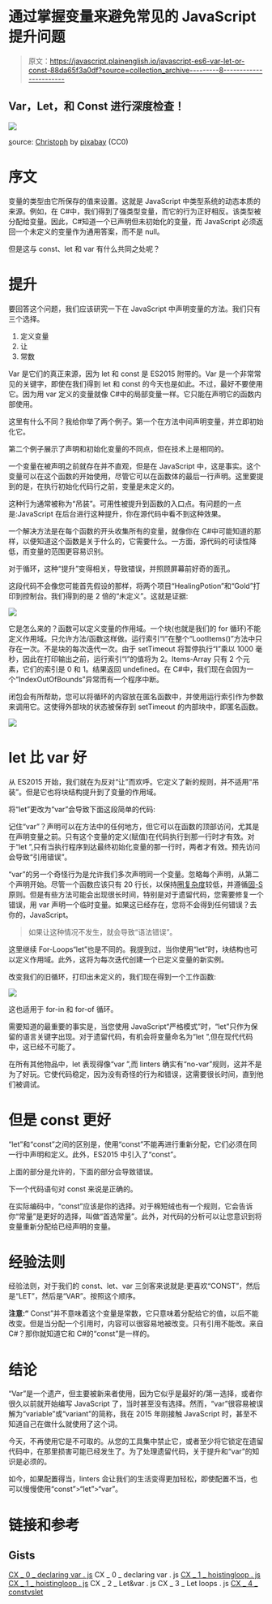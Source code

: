 # 通过掌握变量来避免常见的 JavaScript 提升问题

> 原文：<https://javascript.plainenglish.io/javascript-es6-var-let-or-const-88da65f3a0df?source=collection_archive---------8----------------------->

## Var，Let，和 Const 进行深度检查！

![](img/67cb4e594c476f2001fdb70d85729a2e.png)

[s](https://pixabay.com/de/photos/kaffee-kaffeebohnen-pokal-171653/)ource: [Christoph](https://pixabay.com/de/users/christoph-47781/) by [pixabay](https://pixabay.com/de/photos/kaffee-kaffeebohnen-pokal-171653/) (CC0)

# 序文

变量的类型由它所保存的值来设置。这就是 JavaScript 中类型系统的动态本质的来源。例如，在 C#中，我们得到了强类型变量，而它的行为正好相反。该类型被分配给变量。因此，C#知道一个已声明但未初始化的变量，而 JavaScript 必须返回一个未定义的变量作为通用答案，而不是 null。

但是这与 const、let 和 var 有什么共同之处呢？

# 提升

要回答这个问题，我们应该研究一下在 JavaScript 中声明变量的方法。我们只有三个选择。

1.  定义变量
2.  让
3.  常数

Var 是它们的真正来源，因为 let 和 const 是 ES2015 附带的。Var 是一个非常常见的关键字，即使在我们得到 let 和 const 的今天也是如此。不过，最好不要使用它。因为用 var 定义的变量就像 C#中的局部变量一样。它只能在声明它的函数内部使用。

这里有什么不同？我给你举了两个例子。第一个在方法中间声明变量，并立即初始化它。

第二个例子展示了声明和初始化变量的不同点，但在技术上是相同的。

一个变量在被声明之前就存在并不直观，但是在 JavaScript 中，这是事实。这个变量可以在这个函数的开始使用，尽管它可以在函数体的最后一行声明。这里要提到的是，在执行初始化代码行之前，变量是未定义的。

这种行为通常被称为“吊装”。可用性被提升到函数的入口点。有问题的一点是:JavaScript 在后台进行这种提升，你在源代码中看不到这种效果。

一个解决方法是在每个函数的开头收集所有的变量，就像你在 C#中可能知道的那样，以便知道这个函数是关于什么的，它需要什么。一方面，源代码的可读性降低，而变量的范围更容易识别。

对于循环，这种“提升”变得相关，导致错误，并照顾屏幕前好奇的面孔。

这段代码不会像您可能首先假设的那样，将两个项目“HealingPotion”和“Gold”打印到控制台。我们得到的是 2 倍的“未定义”。这就是证据:

![](img/7173760005b0e7580867bd97f54ed146.png)

它是怎么来的？函数可以定义变量的作用域。一个块(也就是我们的 for 循环)不能定义作用域。只允许方法/函数这样做。运行索引“I”在整个“LootItems()”方法中只存在一次。不是块的每次迭代一次。由于 setTimeout 将暂停执行“I”乘以 1000 毫秒，因此在打印输出之前，运行索引“I”的值将为 2。Items-Array 只有 2 个元素，它们的索引是 0 和 1。结果返回 undefined。在 C#中，我们现在会因为一个“IndexOutOfBounds”异常而有一个程序中断。

闭包会有所帮助，您可以将循环的内容放在匿名函数中，并使用运行索引作为参数来调用它。这使得外部块的状态被保存到 setTimeout 的内部块中，即匿名函数。

![](img/ee184ad99fdf5f56e10650965cfeb0b7.png)

# let 比 var 好

从 ES2015 开始，我们就在为反对“让”而欢呼。它定义了新的规则，并不适用“吊装”。但是它也将块结构提升到了变量的作用域。

将“let”更改为“var”会导致下面这段简单的代码:

记住“var”？声明可以在方法中的任何地方，但它可以在函数的顶部访问，尤其是在声明变量之前。只有这个变量的定义(赋值)在代码执行到那一行时才有效。对于“let ”,只有当执行程序到达最终初始化变量的那一行时，两者才有效。预先访问会导致“引用错误”。

“var”的另一个奇怪行为是允许我们多次声明同一个变量。忽略每个声明，从第二个声明开始。尽管一个函数应该只有 20 行长，以保持[圈复杂度](https://www.perforce.com/blog/qac/what-cyclomatic-complexity)较低，并遵循[固-S](https://medium.com/unity-hub/unity-solid-s-single-responsibility-6707d9569e73) 原则。但是有些方法可能会出现很长时间，特别是对于遗留代码，您需要修复一个错误，用 var 声明一个临时变量。如果这已经存在，您将不会得到任何错误？去你的，JavaScript。

> 如果让这种情况不发生，就会导致“语法错误”。

这里继续 For-Loops“let”也是不同的。我提到过，当你使用“let”时，块结构也可以定义作用域。此外，这将为每次迭代创建一个已定义变量的新实例。

改变我们的旧循环，打印出未定义的，我们现在得到一个工作函数:

![](img/8cdf1d8aa91bcd68b4de520c2529e6a9.png)

这也适用于 for-in 和 for-of 循环。

需要知道的最重要的事实是，当您使用 JavaScript“严格模式”时，“let”只作为保留的语言关键字出现。对于遗留代码，有机会将变量命名为“let ”,但在现代代码中，这已经不可能了。

在所有其他物品中，let 表现得像“var ”,而 linters 确实有“no-var”规则，这并不是为了好玩。它使代码稳定，因为没有奇怪的行为和错误，这需要很长时间，直到他们被调试。

# 但是 const 更好

“let”和“const”之间的区别是，使用“const”不能再进行重新分配，它们必须在同一行中声明和定义。此外，ES2015 中引入了“const”。

上面的部分是允许的，下面的部分会导致错误。

下一个代码语句对 const 来说是正确的。

在实际编码中，“const”应该是你的选择。对于棉短绒也有一个规则，它会告诉你“常量”是更好的选择，叫做“首选常量”。此外，对代码的分析可以让您意识到将变量重新分配给已经声明的变量。

# 经验法则

经验法则，对于我们的 const、let、var 三剑客来说就是:更喜欢“CONST”，然后是“LET”，然后是“VAR”。按照这个顺序。

**注意:“** Const”并不意味着这个变量是常数，它只意味着分配给它的值，以后不能改变。但是当分配一个引用时，内容可以很容易地被改变。只有引用不能改。来自 C#？那你就知道它和 C#的“const”是一样的。

# 结论

“Var”是一个遗产，但主要被新来者使用，因为它似乎是最好的/第一选择，或者你很久以前就开始编写 JavaScript 了，当时甚至没有选择。然而，“var”很容易被误解为“variable”或“variant”的简称，我在 2015 年刚接触 JavaScript 时，甚至不知道自己在做什么就使用了这个词。

今天，不再使用它是不可取的。从您的工具集中禁止它，或者至少将它锁定在遗留代码中，在那里损害可能已经发生了。为了处理遗留代码，关于提升和“var”的知识是必须的。

如今，如果配置得当，linters 会让我们的生活变得更加轻松，即使配置不当，也可以慢慢使用“const”>“let”>“var”。

# 链接和参考

## Gists

[CX _ 0 _ declaring var . js](https://gist.github.com/ArnoldATProJanitorDevs/b5edc1ad81f43e13d61cf7e54b2831aa#file-cx_0_declaringvar-js)
CX _ 0 _ declaring var . js
[CX _ 1 _ hoistingloop . js](https://gist.github.com/ArnoldATProJanitorDevs/d428c7f27f89a4b587a67a30868cab84#file-cx_1_hoistingloop-js)
[CX _ 1 _ hoistingloop . js](https://gist.github.com/ArnoldATProJanitorDevs/59ea94f24fafad7052756937deccc71e#file-cx_1_hoistingloop-js)
CX _ 2 _ Let&var . js
CX _ 3 _ Let loops . js
[CX _ 4 _ constvslet](https://gist.github.com/ArnoldATProJanitorDevs/c5a07e3e21d8cccd8aed3fefe0b6f837#file-cx_4_constvslet-js)
